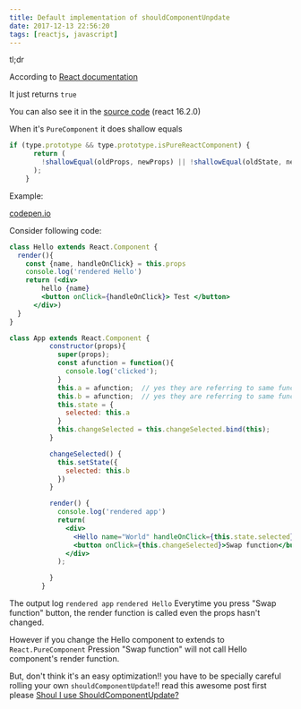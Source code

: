 ```yaml
---
title: Default implementation of shouldComponentUnpdate
date: 2017-12-13 22:56:20
tags: [reactjs, javascript]
---
```


tl;dr

According to [React documentation](https://stackoverflow.com/questions/30571875/whats-the-difference-between-super-and-superprops-in-react-when-using-e)

It just returns `true`

You can also see it in the [source code](https://github.com/facebook/react/blob/1637b43e27c40c73f9489603145f9bb1d0ece618/packages/react-reconciler/src/ReactFiberClassComponent.js#L200) (react 16.2.0)

When it's `PureComponent` it does shallow equals
```jsx
if (type.prototype && type.prototype.isPureReactComponent) {
      return (
        !shallowEqual(oldProps, newProps) || !shallowEqual(oldState, newState)
      );
    }
```

Example:

[codepen.io](https://codepen.io/kossel/pen/ZvYXQG?editors=1111)

Consider following code:

```jsx
class Hello extends React.Component {
  render(){
    const {name, handleOnClick} = this.props
    console.log('rendered Hello')
    return (<div>
        hello {name}
        <button onClick={handleOnClick}> Test </button>
      </div>)
  }
}

class App extends React.Component {
          constructor(props){
            super(props);
            const afunction = function(){
              console.log('clicked');
            }
            this.a = afunction;  // yes they are referring to same function
            this.b = afunction;  // yes they are referring to same function
            this.state = {
              selected: this.a
            }
            this.changeSelected = this.changeSelected.bind(this);
          }

          changeSelected() {
            this.setState({
              selected: this.b
            })
          }

          render() {
            console.log('rendered app')
            return(
              <div>
                <Hello name="World" handleOnClick={this.state.selected} />
                <button onClick={this.changeSelected}>Swap function</button>
              </div>
            );

          }
        }

```

The output log
`rendered app`
`rendered Hello`
Everytime you press "Swap function" button, the render function is called even the props hasn't changed.


However if you change the Hello component to extends to `React.PureComponent`
Pression "Swap function" will not call Hello component's render function.

But, don't think it's an easy optimization!! you have to be specially careful rolling your own `shouldComponentUpdate`!! read this awesome post first please [Shoul I use ShouldComponentUpdate?](http://jamesknelson.com/should-i-use-shouldcomponentupdate/)